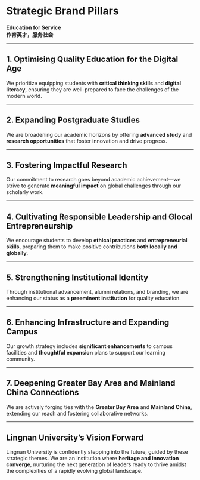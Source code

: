 # Strategic Brand Pillars  
**Education for Service**  
**作育英才，服务社会**

---

## 1. Optimising Quality Education for the Digital Age

We prioritize equipping students with **critical thinking skills** and **digital literacy**, ensuring they are well-prepared to face the challenges of the modern world.

---

## 2. Expanding Postgraduate Studies

We are broadening our academic horizons by offering **advanced study** and **research opportunities** that foster innovation and drive progress.

---

## 3. Fostering Impactful Research

Our commitment to research goes beyond academic achievement—we strive to generate **meaningful impact** on global challenges through our scholarly work.

---

## 4. Cultivating Responsible Leadership and Glocal Entrepreneurship

We encourage students to develop **ethical practices** and **entrepreneurial skills**, preparing them to make positive contributions **both locally and globally**.

---

## 5. Strengthening Institutional Identity

Through institutional advancement, alumni relations, and branding, we are enhancing our status as a **preeminent institution** for quality education.

---

## 6. Enhancing Infrastructure and Expanding Campus

Our growth strategy includes **significant enhancements** to campus facilities and **thoughtful expansion** plans to support our learning community.

---

## 7. Deepening Greater Bay Area and Mainland China Connections

We are actively forging ties with the **Greater Bay Area** and **Mainland China**, extending our reach and fostering collaborative networks.

---

## Lingnan University’s Vision Forward

Lingnan University is confidently stepping into the future, guided by these strategic themes. We are an institution where **heritage and innovation converge**, nurturing the next generation of leaders ready to thrive amidst the complexities of a rapidly evolving global landscape.
